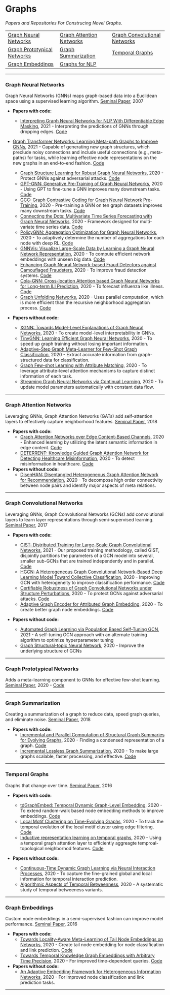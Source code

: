 # Graphs
*Papers and Repositories For Construcing Novel Graphs.*

| | | |
|-|-|-|
| [Graph Neural Networks](#Graph-Neural-Networks) | [Graph Attention Networks](#Graph-Attention-Networks) | [Graph Convolutional Networks](#Graph-Convolutional-Networks)
| [Graph Prototypical Networks](#Graph-Prototypical-Networks) | [Graph Summarization](#Graph-Summarization) | [Temporal Graphs](#Temporal-Graphs)
| [Graph Embeddings](#Graph-Embeddings) | [Graphs for NLP](https://github.com/graph4ai/graph4nlp_literature)

---

### Graph Neural Networks
Graph Neural Networks (GNNs) maps graph-based data into a Euclidean space using a supervised learning algorithm. 
[Seminal Paper](https://repository.hkbu.edu.hk/cgi/viewcontent.cgi?article=1000&context=vprd_ja), 2007

- **Papers with code:**
  - [Interpreting Graph Neural Networks for NLP With Differentiable Edge Masking](https://openreview.net/pdf?id=WznmQa42ZAx), 2021 - Interpreting the predictions of GNNs through dropping edges. [Code](https://github.com/MichSchli/GraphMask)
- [Graph Transformer Networks: Learning Meta-path Graphs to Improve GNNs](https://arxiv.org/pdf/2106.06218.pdf), 2021 - Capable of generating new graph structures, which preclude noisy connections and include useful connections (e.g., meta-paths) for tasks, while learning effective node representations on the new graphs in an end-to-end fashion. [Code](https://github.com/seongjunyun/Graph_Transformer_Networks)
  - [Graph Structure Learning for Robust Graph Neural Networks](https://arxiv.org/pdf/2005.10203.pdf), 2020 - Protect GNNs against adversarial attacks. [Code](https://github.com/ChandlerBang/Pro-GNN) 
  - [GPT-GNN: Generative Pre-Training of Graph Neural Networks](https://arxiv.org/pdf/2006.15437.pdf), 2020 - Using GPT to fine-tune a GNN improves many downstream tasks. [Code](https://github.com/acbull/GPT-GNN) 
  - [GCC: Graph Contrastive Coding for Graph Neural Network Pre-Training](https://arxiv.org/pdf/2006.09963.pdf), 2020 - Pre-training a GNN on ten graph datasets improves many downstream tasks. [Code](https://github.com/THUDM/GCC)
  - [Connecting the Dots: Multivariate Time Series Forecasting with Graph Neural Networks](https://arxiv.org/pdf/2005.11650.pdf), 2020 - Framework designed for multi-variate time series data. [Code](https://github.com/THUDM/GCC)
  - [PolicyGNN: Aggregation Optimization for Graph Neural Networks](https://arxiv.org/pdf/2006.15097.pdf), 2020 - To adaptively determine the number of aggregations for each node with deep RL. [Code](https://github.com/nnzhan/MTGNN)
  - [GNNVis: Visualize Large-Scale Data by Learning a Graph Neural Network Representation](https://dl.acm.org/doi/abs/10.1145/3340531.3411987), 2020 - To compute efficient network embeddings with unseen big data. [Code](https://github.com/YajunHuang/gnnvis) 
  - [Enhancing Graph Neural Network-based Fraud Detectors against Camouflaged Fraudsters](https://arxiv.org/pdf/2008.08692.pdf), 2020 - To improve fraud detection systems. [Code](https://github.com/YingtongDou/CARE-GNN)
  - [Cola-GNN: Cross-location Attention based Graph Neural Networks for Long-term ILI Prediction](https://yue-ning.github.io/docs/CIKM20-colagnn.pdf), 2020 - To forecast influenza like illness. [Code](https://github.com/amy-deng/colagnn)
  - [Graph Unfolding Networks](https://dl.acm.org/doi/abs/10.1145/3340531.3412141), 2020 - Uses parallel computation, which is more efficient than the recursive neighborhood aggregation process. [Code](https://github.com/GUNets/GUNets)

- **Papers without code:**
  - [XGNN: Towards Model-Level Explanations of Graph Neural Networks](https://arxiv.org/pdf/2006.02587.pdf), 2020 - To create model-level interpretability in GNNs.
  - [TinyGNN: Learning Efficient Graph Neural Networks](https://dl.acm.org/doi/10.1145/3394486.3403236), 2020 - To speed up graph training without losing important information.
  - [Adaptive-Step Graph Meta-Learner for Few-Shot Graph Classification](https://arxiv.org/pdf/2003.08246.pdf), 2020 - Extract accurate information from graph-structured data for classification.
  - [Graph Few-shot Learning with Attribute Matching](https://dl.acm.org/doi/10.1145/3340531.3411923), 2020 - To leverage attribute-level attention mechanisms to capture distinct information of each task.
  - [Streaming Graph Neural Networks via Continual Learning](https://arxiv.org/pdf/2009.10951.pdf), 2020 - To update model parameters automatically with constant data flow.

---

### Graph Attention Networks
Leveraging GNNs, Graph Attention Networks (GATs) add self-attention layers to effectively capture neighborhood features.
[Seminal Paper](https://arxiv.org/pdf/1710.10903.pdf), 2018
- **Papers with code:**
  - [Graph Attention Networks over Edge Content-Based Channels](https://dl.acm.org/doi/10.1145/3394486.3403233), 2020 - Enhanced learning by utilizing the latent semantic information in edge content. [Code](https://github.com/Louise-LuLin/topic-gcn)  
  - [DETERRENT: Knowledge Guided Graph Attention Network for Detecting Healthcare Misinformation](http://pike.psu.edu/publications/kdd20-deterrent.pdf), 2020 - To detect misinformation in healthcare. [Code](https://github.com/cuilimeng/DETERRENT)
- **Papers without code:**
  - [DisenHAN: Disentangled Heterogeneous Graph Attention Network for Recommendation](https://dl.acm.org/doi/abs/10.1145/3340531.3411996), 2020 - To decompose high order connectivity between node pairs and identify major aspects of meta relations.
---

### Graph Convolutional Networks
Leveraging GNNs, Graph Convolutional Networks (GCNs) add convolutional layers to learn layer representations through semi-supervised learning.
[Seminal Paper](https://arxiv.org/pdf/1609.02907.pdf), 2017

- **Papers with code:**
  - [GIST: Distributed Training for Large-Scale Graph Convolutional Networks](https://arxiv.org/pdf/2102.10424.pdf), 2021 - Our proposed training methodology, called GIST, disjointly partitions the parameters of a GCN model into several, smaller sub-GCNs that are trained independently and in parallel. [Code](https://github.com/wolfecameron/GIST) 
  - [HGCN: A Heterogeneous Graph Convolutional Network-Based Deep Learning Model Toward Collective Classification](https://dl.acm.org/doi/10.1145/3394486.3403169), 2020 - Improving GCN with heterogeneity to improve classification performance. [Code](https://github.com/huazai1992/HGCN)
  - [Certifiable Robustness of Graph Convolutional Networks under Structure Perturbations](https://dl.acm.org/doi/10.1145/3394486.3403217), 2020 - To protect GCNs against adversarial attacks. [Code](https://www.in.tum.de/daml/robust-gcn/)
  - [Adaptive Graph Encoder for Attributed Graph Embedding](https://arxiv.org/pdf/2007.01594.pdf), 2020 - To create better graph node embeddings. [Code](https://github.com/thunlp/AGE)

- **Papers without code:**
  - [Automated Graph Learning via Population Based Self-Tuning GCN](https://arxiv.org/pdf/2009.10951.pdf), 2021 - A self-tuning GCN approach with an alternate training algorithm to optimize hyperparameter tuning
  - [Graph Structural-topic Neural Network](https://arxiv.org/pdf/2006.14278.pdf), 2020 - Improve the underlying structure of GCNs

---

### Graph Prototypical Networks
Adds a meta-learning component to GNNs for effective few-shot learning.
[Seminal Paper](https://arxiv.org/pdf/2006.12739.pdf), 2020 - [Code](https://github.com/kaize0409/GPN)

---

### Graph Summarization
Creating a summarization of a graph to reduce data, speed graph queries, and eliminate noise.
[Seminal Paper](https://arxiv.org/pdf/1612.04883.pdf), 2018
- **Papers with code:**
  - [Incremental and Parallel Computation of Structural Graph Summaries for Evolving Graphs](https://dl.acm.org/doi/abs/10.1145/3340531.3411878), 2020 - Finding a condensed representation of a graph. [Code](https://github.com/t-blume/fluid-spark)
  - [Incremental Lossless Graph Summarization](https://arxiv.org/pdf/2006.09935.pdf), 2020 - To make large graphs scalable, faster processing, and effective. [Code](http://dmlab.kaist.ac.kr/mosso/)

---

### Temporal Graphs
Graphs that change over time.
[Seminal Paper](https://www.tandfonline.com/doi/abs/10.1080/15427951.2016.1177801), 2016
- **Papers with code:**
  - [tdGraphEmbed: Temporal Dynamic Graph-Level Embedding](https://dl.acm.org/doi/abs/10.1145/3340531.3411953), 2020 - To extend random-walk based node embedding methods to improve embeddings. [Code](https://github.com/moranbel/tdGraphEmbed)
  - [Local Motif Clustering on Time-Evolving Graphs](https://dl.acm.org/doi/abs/10.1145/3394486.3403081), 2020 - To track the temporal evolution of the local motif cluster using edge filtering. [Code](https://github.com/DongqiFu/L-MEGA)
  - [Inductive representation learning on temporal graphs](https://arxiv.org/pdf/2002.07962.pdf), 2020 - Using a temporal graph attention layer to efficiently aggreagte temproal-topological neighborhod features. [Code](https://drive.google.com/drive/folders/1GaH8vusCXJj4ucayfO-PyHpnNsJRkB78A)

- **Papers without code:**
  - [Continuous-Time Dynamic Graph Learning via Neural Interaction Processes](https://dl.acm.org/doi/abs/10.1145/3340531.3411946), 2020 - To capture the fine-grained global and local information for temporal interaction prediction.
  - [Algorithmic Aspects of Temporal Betweenness](https://arxiv.org/pdf/2006.08668.pdf), 2020 - A systematic study of temporal betweeness variants.

---

### Graph Embeddings
Custom node embeddings in a semi-supervised fashion can improve model performance.
[Seminal Paper](http://proceedings.mlr.press/v48/yanga16.pdf), 2016
- **Papers with code:**
  - [Towards Locality-Aware Meta-Learning of Tail Node Embeddings on Networks](https://dl.acm.org/doi/10.1145/3340531.3411910), 2020 - Create tail node embedding for node classification and link prediction. [Code](https://github.com/smufang/meta-tail2vec)
  - [Towards Temporal Knowledge Graph Embeddings with Arbitrary Time Precision](https://dl.acm.org/doi/abs/10.1145/3340531.3412028), 2020 - For improved time-dependent queries. [Code](https://gitlab.com/jleblay/tokei)
- **Papers without code:**
  - [An Adaptive Embedding Framework for Heterogeneous Information Networks](https://dl.acm.org/doi/10.1145/3340531.3411989), 2020 - For improved node classification and link prediction tasks.

---
